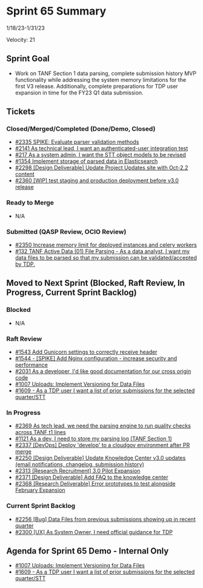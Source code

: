 
# Sprint 65 Summary
1/18/23-1/31/23

Velocity: 21
## Sprint Goal
* Work on TANF Section 1 data parsing, complete submission history MVP functionality while addressing the system memory limitations for the first V3 release. Additionally, complete preparations for TDP user expansion in time for the FY23 Q1 data submission.
 

## Tickets
### Closed/Merged/Completed (Done/Demo, Closed)
* [#2335 SPIKE: Evaluate parser validation methods](https://github.com/raft-tech/TANF-app/issues/2335)
* [#2141 As technical lead, I want an authenticated-user integration test](https://github.com/raft-tech/TANF-app/issues/2141)
* [#217 As a system admin, I want the STT object models to be revised](https://github.com/raft-tech/TANF-app/issues/217)
* [#1354 Implement storage of parsed data in Elasticsearch](https://github.com/raft-tech/TANF-app/issues/1354)
* [#2298 [Design Deliverable] Update Project Updates site with Oct-2.2 content](https://github.com/raft-tech/TANF-app/issues/2298)
* [#2360 [WIP] test staging and production deployment before v3.0 release](https://github.com/raft-tech/TANF-app/issues/2360)

### Ready to Merge
* N/A

### Submitted (QASP Review, OCIO Review)

* [#2350 Increase memory limit for deployed instances and celery workers](https://github.com/raft-tech/TANF-app/issues/2350)
* [#132 TANF Active Data (01) File Parsing - As a data analyst, I want my data files to be parsed so that my submission can be validated/accepted by TDP.](https://github.com/raft-tech/TANF-app/issues/132)

## Moved to Next Sprint (Blocked, Raft Review, In Progress, Current Sprint Backlog)

### Blocked
* N/A

### Raft Review
* [#1543 Add Gunicorn settings to correctly receive header](https://github.com/raft-tech/TANF-app/issues/1543)
* [#1544 - [SPIKE] Add Nginx configuration - increase security and performance](https://github.com/raft-tech/TANF-app/issues/1544)
* [#2031 As a developer, I'd like good documentation for our cross origin code](https://github.com/raft-tech/TANF-app/issues/2031)
* [#1007 Uploads: Implement Versioning for Data Files](https://github.com/raft-tech/TANF-app/issues/1007)
* [#1609 - As a TDP user I want a list of prior submissions for the selected quarter/STT](https://github.com/raft-tech/TANF-app/issues/1609)


### In Progress
* [#2369 As tech lead, we need the parsing engine to run quality checks across TANF t1 lines](https://app.zenhub.com/workspaces/sprint-board-5f18ab06dfd91c000f7e682e/issues/gh/raft-tech/tanf-app/2369)
* [#1121 As a dev, I need to store my parsing log (TANF Section 1)](https://app.zenhub.com/workspaces/sprint-board-5f18ab06dfd91c000f7e682e/issues/gh/raft-tech/tanf-app/1121)
* [#2337 [DevOps] Deploy 'develop' to a cloudgov environment after PR merge](https://app.zenhub.com/workspaces/sprint-board-5f18ab06dfd91c000f7e682e/issues/gh/raft-tech/tanf-app/2337)
* [#2250 [Design Deliverable] Update Knowledge Center v3.0 updates (email notifications, changelog, submission history)](https://github.com/raft-tech/TANF-app/issues/2250)
* [#2313 [Research Recruitment] 3.0 Pilot Expansion](https://github.com/raft-tech/TANF-app/issues/2313)
* [#2371 [Design Deliverable] Add FAQ to the knowledge center](https://app.zenhub.com/workspaces/sprint-board-5f18ab06dfd91c000f7e682e/issues/gh/raft-tech/tanf-app/2371)
* [#2368 [Research Deliverable] Error prototypes to test alongside February Expansion](https://app.zenhub.com/workspaces/sprint-board-5f18ab06dfd91c000f7e682e/issues/gh/raft-tech/tanf-app/2368)


### Current Sprint Backlog
* [#2256 [Bug] Data Files from previous submissions showing up in recent quarter](https://github.com/raft-tech/TANF-app/issues/2256)
* [#2300 [UX] As System Owner, I need official guidance for TDP](https://github.com/raft-tech/TANF-app/issues/2300)

## Agenda for Sprint 65 Demo - Internal Only
* [#1007 Uploads: Implement Versioning for Data Files](https://github.com/raft-tech/TANF-app/issues/1007)
* [#1609 - As a TDP user I want a list of prior submissions for the selected quarter/STT](https://github.com/raft-tech/TANF-app/issues/1609)
